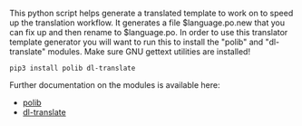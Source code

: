This python script helps generate a translated template to work on to speed up the translation workflow. It generates a file $language.po.new that you can fix up and then rename to $language.po.  In order to use this translator template generator you will want to run this to install the "polib" and "dl-translate" modules. Make sure GNU gettext utilities are installed!


```
pip3 install polib dl-translate

```


Further documentation on the modules is available here:

- [polib](https://pypi.org/project/polib/)
- [dl-translate](https://pypi.org/project/dl-translate/)

